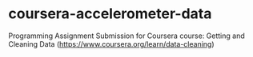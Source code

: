 # coursera-accelerometer-data
Programming Assignment Submission for Coursera course: Getting and Cleaning Data (https://www.coursera.org/learn/data-cleaning)
